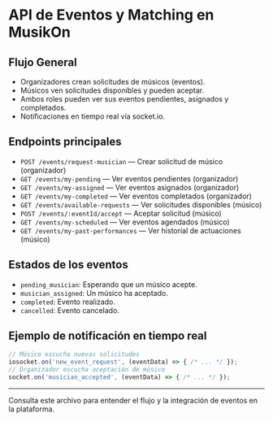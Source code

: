 # API de Eventos y Matching en MusikOn

## Flujo General
- Organizadores crean solicitudes de músicos (eventos).
- Músicos ven solicitudes disponibles y pueden aceptar.
- Ambos roles pueden ver sus eventos pendientes, asignados y completados.
- Notificaciones en tiempo real vía socket.io.

## Endpoints principales
- `POST /events/request-musician` — Crear solicitud de músico (organizador)
- `GET /events/my-pending` — Ver eventos pendientes (organizador)
- `GET /events/my-assigned` — Ver eventos asignados (organizador)
- `GET /events/my-completed` — Ver eventos completados (organizador)
- `GET /events/available-requests` — Ver solicitudes disponibles (músico)
- `POST /events/:eventId/accept` — Aceptar solicitud (músico)
- `GET /events/my-scheduled` — Ver eventos agendados (músico)
- `GET /events/my-past-performances` — Ver historial de actuaciones (músico)

## Estados de los eventos
- `pending_musician`: Esperando que un músico acepte.
- `musician_assigned`: Un músico ha aceptado.
- `completed`: Evento realizado.
- `cancelled`: Evento cancelado.

## Ejemplo de notificación en tiempo real
```js
// Músico escucha nuevas solicitudes
iosocket.on('new_event_request', (eventData) => { /* ... */ });
// Organizador escucha aceptación de músico
socket.on('musician_accepted', (eventData) => { /* ... */ });
```

---

Consulta este archivo para entender el flujo y la integración de eventos en la plataforma. 